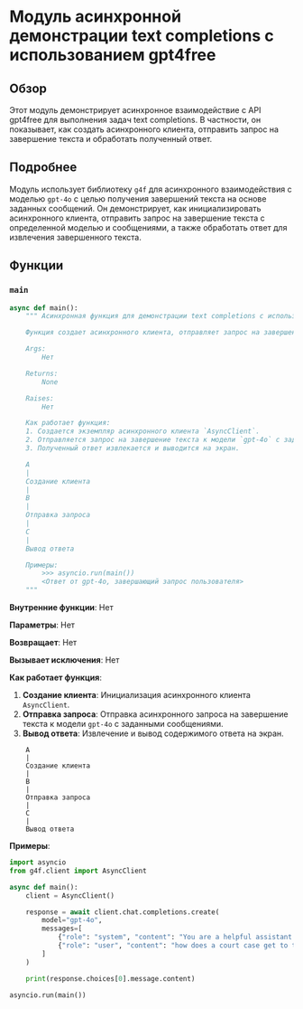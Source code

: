# Модуль асинхронной демонстрации text completions с использованием gpt4free

## Обзор

Этот модуль демонстрирует асинхронное взаимодействие с API gpt4free для выполнения задач text completions. В частности, он показывает, как создать асинхронного клиента, отправить запрос на завершение текста и обработать полученный ответ.

## Подробнее

Модуль использует библиотеку `g4f` для асинхронного взаимодействия с моделью `gpt-4o` с целью получения завершений текста на основе заданных сообщений. Он демонстрирует, как инициализировать асинхронного клиента, отправить запрос на завершение текста с определенной моделью и сообщениями, а также обработать ответ для извлечения завершенного текста.

## Функции

### `main`

```python
async def main():
    """ Асинхронная функция для демонстрации text completions с использованием gpt4free.

    Функция создает асинхронного клиента, отправляет запрос на завершение текста и выводит полученный ответ.

    Args:
        Нет

    Returns:
        None

    Raises:
        Нет

    Как работает функция:
    1. Создается экземпляр асинхронного клиента `AsyncClient`.
    2. Отправляется запрос на завершение текста к модели `gpt-4o` с заданными сообщениями (системное и пользовательское).
    3. Полученный ответ извлекается и выводится на экран.

    А
    |
    Создание клиента
    |
    B
    |
    Отправка запроса
    |
    C
    |
    Вывод ответа

    Примеры:
        >>> asyncio.run(main())
        <Ответ от gpt-4o, завершающий запрос пользователя>
    """
```

**Внутренние функции**: Нет

**Параметры**: Нет

**Возвращает**: Нет

**Вызывает исключения**: Нет

**Как работает функция**:
1. **Создание клиента**: Инициализация асинхронного клиента `AsyncClient`.
2. **Отправка запроса**: Отправка асинхронного запроса на завершение текста к модели `gpt-4o` с заданными сообщениями.
3. **Вывод ответа**: Извлечение и вывод содержимого ответа на экран.

```
    A
    |
    Создание клиента
    |
    B
    |
    Отправка запроса
    |
    C
    |
    Вывод ответа
```

**Примеры**:

```python
import asyncio
from g4f.client import AsyncClient

async def main():
    client = AsyncClient()

    response = await client.chat.completions.create(
        model="gpt-4o",
        messages=[
            {"role": "system", "content": "You are a helpful assistant."},
            {"role": "user", "content": "how does a court case get to the Supreme Court?"}
        ]
    )

    print(response.choices[0].message.content)

asyncio.run(main())